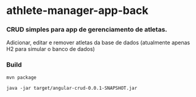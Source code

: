 # athlete-manager-app-back

### CRUD simples para app de gerenciamento de atletas.

Adicionar, editar e remover atletas da base de dados (atualmente apenas H2 para simular o banco de dados)


### Build

<code>mvn package</code>

<code>java -jar target/angular-crud-0.0.1-SNAPSHOT.jar</code>
